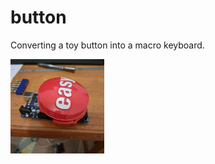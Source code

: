 # button
<p>Converting a toy button into a macro keyboard.</p>
<img src="20231126_200017.jpg" alt="button pic" style="width:50%; max-width:150px !important;">
